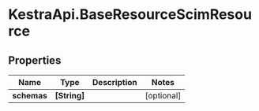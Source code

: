 # KestraApi.BaseResourceScimResource

## Properties

Name | Type | Description | Notes
------------ | ------------- | ------------- | -------------
**schemas** | **[String]** |  | [optional] 


